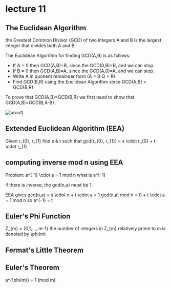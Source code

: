 # lecture 11

## The Euclidean Algorithm

the Greatest Common Divisor (GCD) of two integers A and B is the largest integer that divides both A and B.

The Euclidean Algorithm for finding GCD(A,B) is as follows:
- If A = 0 then GCD(A,B)=B, since the GCD(0,B)=B, and we can stop.  
- If B = 0 then GCD(A,B)=A, since the GCD(A,0)=A, and we can stop.  
- Write A in quotient remainder form (A = B⋅Q + R)
- Find GCD(B,R) using the Euclidean Algorithm since GCD(A,B) = GCD(B,R)

To prove that GCD(A,B)=GCD(B,R) we first need to show that GCD(A,B)=GCD(B,A-B).

![proof](https://www.khanacademy.org/computing/computer-science/cryptography/modarithmetic/a/the-euclidean-algorithm#:~:text=The%20Algorithm,%3D%20B%E2%8B%85Q%20%2B%20R))

## Extended Euclidean Algorithm (EEA)

Given r_{0}, r_{1}
find s & t such that gcd(r_{0}, r_{1}) =  s \cdot r_{0} + t \cdot r_{1}

## computing inverse mod n using EEA

Problem: a^{-1} \cdot a = 1 mod n
what is a^{-1}

if there is inverse, the gcd(n,a) must be 1.

EEA gives gcd(n,a) = s \cdot n + t \cdot a = 1
gcd(n,a) mod n = 0 + t \cdot a = 1 mod n
so a^{-1} = t

## Euler's Phi Function
Z_{m} = {0,1,..., m-1}
the number of integers in Z_{m} relatively prime to m is denoted by \phi(m)

## Fermat's Little Theorem

## Euler's Theorem
a^{\phi(m)} = 1 (mod m)





